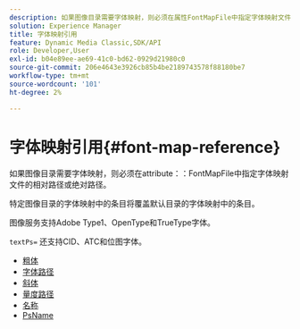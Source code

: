 ```yaml
---
description: 如果图像目录需要字体映射，则必须在属性FontMapFile中指定字体映射文件的相对路径或绝对路径。
solution: Experience Manager
title: 字体映射引用
feature: Dynamic Media Classic,SDK/API
role: Developer,User
exl-id: b04e89ee-ae69-41c0-bd62-0929d21980c0
source-git-commit: 206e4643e3926cb85b4be2189743578f88180be7
workflow-type: tm+mt
source-wordcount: '101'
ht-degree: 2%

---
```


# 字体映射引用{#font-map-reference}

如果图像目录需要字体映射，则必须在attribute：：FontMapFile中指定字体映射文件的相对路径或绝对路径。

特定图像目录的字体映射中的条目将覆盖默认目录的字体映射中的条目。

图像服务支持Adobe Type1、OpenType和TrueType字体。

`textPs=` 还支持CID、ATC和位图字体。

* [粗体](r-bold-font.md)
* [字体路径](r-fontpath-font.md)
* [斜体](r-italic-font.md)
* [量度路径](r-metricspath-font.md)
* [名称](r-name-font.md)
* [PsName](r-psname-font.md)
